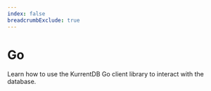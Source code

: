 ```yaml
---
index: false
breadcrumbExclude: true
---
```


# Go

Learn how to use the KurrentDB Go client library to interact with the database.

<Catalog/>